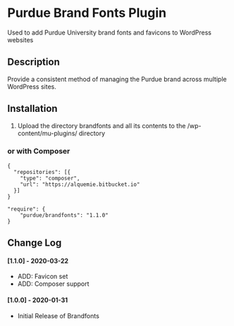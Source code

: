 # Purdue Brand Fonts Plugin

Used to add Purdue University brand fonts and favicons to WordPress websites

## Description

Provide a consistent method of managing the Purdue brand across multiple WordPress sites.

## Installation

1. Upload the directory brandfonts and all its contents to the /wp-content/mu-plugins/ directory

### or with Composer

```
{
  "repositories": [{
    "type": "composer",
    "url": "https://alquemie.bitbucket.io"
  }]
}

"require": {
    "purdue/brandfonts": "1.1.0"
}
```

## Change Log
#### [1.1.0] - 2020-03-22
- ADD: Favicon set
- ADD: Composer support

#### [1.0.0] - 2020-01-31
- Initial Release of Brandfonts
